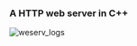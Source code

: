 ### A HTTP web server in C++

![weserv_logs](https://github.com/user-attachments/assets/af9c1064-c82f-4ba9-b32c-2cd48d8a16a2)
